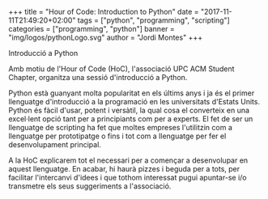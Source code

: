 +++
title = "Hour of Code: Introduction to Python"
date = "2017-11-11T21:49:20+02:00"
tags = ["python", "programming", "scripting"]
categories = ["programming", "python"]
banner = "img/logos/pythonLogo.svg"
author = "Jordi Montes"
+++

Introducció a Python

Amb motiu de l'Hour of Code (HoC), l'associació UPC ACM Student Chapter, organitza una sessió d'introducció a Python.

Python està guanyant molta popularitat en els últims anys i ja és el primer llenguatge d'introducció a la programació en les universitats d'Estats Units. Python és fàcil d'usar,  potent i versàtil, la qual cosa el converteix en una excel·lent opció tant per a principiants com per a experts. El fet de ser un llenguatge de scripting ha fet que moltes empreses l'utilitzin com a llenguatge per prototipatge o fins i tot com a llenguatge per fer el desenvolupament principal.

A la HoC explicarem tot el necessari per a començar a desenvolupar en aquest llenguatge. En acabar, hi haurà pizzes i beguda per a tots, per facilitar l'intercanvi d'idees i que tothom interessat pugui apuntar-se i/o transmetre els seus suggeriments a l'associació.